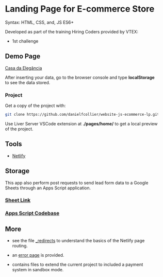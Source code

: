 # Landing Page for E-commerce Store

Syntax: HTML, CSS, and, JS ES6+

Developed as part of the training Hiring Coders provided by VTEX:
- 1st challenge

## Demo Page

[Casa da Elegância](https://casadaelegancia.netlify.app/)

After inserting your data, go to the browser console and type **localStorage** to see the data stored.

### Project 

Get a copy of the project with:

```sh
git clone https://github.com/danielfcollier/website-js-ecommerce-lp.git
```

Use Liver Server VSCode extension at **./pages/home/**  to get a local preview of the project.

## Tools

- [Netlify](https://www.netlify.com/)

## Storage

This app also perform post requests to send lead form data to a Google Sheets through an Apps Script application.

### [Sheet Link](https://docs.google.com/spreadsheets/d/18sQdclGR2sS0yC-DDDAVfq54gm_W4eMSuQrv1IwtPS4/edit?usp=sharing)

### [Apps Script Codebase](../database-gas-ecommerce-lp)

## More

- see the file [_redirects](./_redirects) to understand the basics of the Netlify page routing.

- an [error page](/pages/error) is provided.

- contains files to extend the current project to included a payment system in sandbox mode.